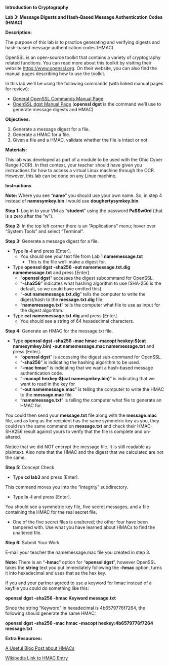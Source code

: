 

**Introduction to Cryptography**

**Lab 3: Message Digests and Hash-Based Message Authentication Codes (HMAC)**

**Description:**

The purpose of this lab is to practice generating and verifying digests and hash-based message authentication codes (HMAC).

OpenSSL is an open-source toolkit that contains a variety of cryptography related functions. You can read more about this toolkit by visiting their website <https://www.openssl.org>. On their website, you can also find the manual pages describing how to use the toolkit.

In this lab we’ll be using the following commands (with linked manual pages for review):

* [General OpenSSL Commands Manual Page](https://www.openssl.org/docs/manmaster/man1/)
* [OpenSSL dgst Manual Page](https://www.openssl.org/docs/manmaster/man1/openssl-dgst.html) (**openssl dgst** is the command we’ll use to generate message digests and HMAC)

**Objectives:**

1. Generate a message digest for a file.
2. Generate a HMAC for a file.
3. Given a file and a HMAC, validate whether the file is intact or not.

**Materials:**

This lab was developed as part of a module to be used with the Ohio Cyber Range (OCR). In that context, your teacher should have given you instructions for how to access a virtual Linux machine through the OCR. However, this lab can be done on any Linux machine.

**Instructions**

**Note:** Where you see “**name**” you should use your own name. So, in step 4 instead of **namesymkey.bin** I would use **doughertysymkey.bin**.

**Step 1:** Log in to your VM as “**student**” using the password **Pa$$w0rd** (that is a zero after the “w”).

**Step 2:** In the top left corner there is an “Applications” menu; hover over “System Tools” and select “Terminal”.

**Step 3:** Generate a message digest for a file.

* Type **ls -l** and press [Enter].
  + You should see your text file from Lab 1 **namemessage.txt**
    - This is the file we’ll make a digest for.
* Type **openssl dgst -sha256 -out namemessage.txt.dig namemessage.txt** and press [Enter].
  + “**openssl dgst**” accesses the digest subcommand for OpenSSL.
  + “**-sha256**” indicates what hashing algorithm to use (SHA-256 is the default, so we could have omitted this).
  + “**-out namemessage.txt.dig**” tells the computer to write the digest/hash to the **message.txt.dig** file.
  + “**namemessage.txt**” tells the computer what file to use as input for the digest algorithm.
* Type **cat namemessage.txt.dig** and press [Enter].
  + You should see a string of 64 hexadecimal characters.

**Step 4:** Generate an HMAC for the message.txt file.

* Type **openssl dgst -sha256 -mac hmac -macopt hexkey:$(cat namesymkey.bin) -out namemessage.mac namemessage.txt** and press [Enter].
  + “**openssl dgst**” is accessing the digest sub-command for OpenSSL.
  + “**-sha256**” is indicating the hashing algorithm to be used.
  + “**-mac hmac**” is indicating that we want a hash-based message authentication code.
  + “**-macopt hexkey:$(cat namesymkey.bin)**” is indicating that we want to read in the key for
  + “**-out namemessage.mac**” is telling the computer to write the HMAC to the **message.mac** file.
  + “**namemessage.txt**” is telling the computer what file to generate an HMAC for.

You could then send your **message.txt** file along with the **message.mac** file, and as long as the recipient has the same symmetric key as you, they could run the same command on **message.txt** and check their HMAC-SHA256 result against yours to verify that the file is complete and un-altered.

Notice that we did NOT encrypt the message file. It is still readable as plaintext. Also note that the HMAC and the digest that we calculated are not the same.

**Step 5:** Concept Check

* Type **cd lab3** and press [Enter].

This command moves you into the “integrity” subdirectory.

* Type **ls -l** and press [Enter].

You should see a symmetric key file, five secret messages, and a file containing the HMAC for the real secret file.

* One of the five secret files is unaltered; the other four have been tampered with. Use what you have learned about HMACs to find the unaltered file.

**Step 6:** Submit Your Work

E-mail your teacher the namemessage.mac file you created in step 3.

**Note:** There is an “**-hmac**” option for “**openssl dgst**”, however OpenSSL takes the **string** text you put immediately following the **-hmac** option, turns it into hexadecimal and uses that as the hex key.

If you and your partner agreed to use a keyword for hmac instead of a keyfile you could do something like this:

**openssl dgst -sha256 -hmac Keyword message.txt**

Since the string “Keyword” in hexadecimal is 4b6579776f7264, the following should generate the same HMAC:

**openssl dgst -sha256 -mac hmac -macopt hexkey:4b6579776f7264 message.txt**

**Extra Resources:**

[A Useful Blog Post about HMACs](http://nwsmith.blogspot.com/2012/07/using-openssl-to-generate-hmac-using.html)

[Wikipedia Link to HMAC Entry](https://en.wikipedia.org/wiki/HMAC)


